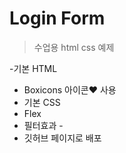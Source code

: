 # Login Form

> 수업용 html css 예제

-기본 HTML

- Boxicons 아이콘♥ 사용
- 기본 CSS
- Flex
- 필터효과 -
- 깃허브 페이지로 배포
